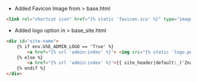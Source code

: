- Added Favicon Image from > base.html

```html
<link rel="shortcut icon" href="{% static 'favicon.ico' %}" type="image/x-icon" />
```

- Added logo option in > base_site.html

```html
<div id="site-name">
    {% if env.USE_ADMIN_LOGO == 'True' %}
        <a href="{% url 'admin:index' %}"> <img src="{% static 'logo.png' %}" alt="{{site_header}}" title='{{site_header}}' style="height:40px"></a>
    {% else %}
        <a href="{% url 'admin:index' %}">{{ site_header|default:_('Znas administration') }}</a>
    {% endif %}
</div>
```